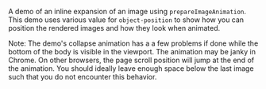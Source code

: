 A demo of an inline expansion of an image using `prepareImageAnimation`. This
demo uses various value for `object-position` to show how you can position the
rendered images and how they look when animated.

Note: The demo's collapse animation has a a few problems if done while the
bottom of the body is visible in the viewport. The animation may be janky in
Chrome. On other browsers, the page scroll position will jump at the end of the
animation. You should ideally leave enough space below the last image such that
you do not encounter this behavior.